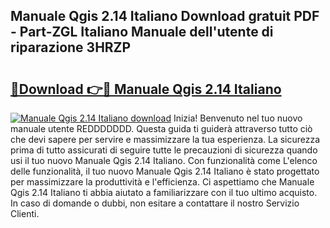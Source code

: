 ## Manuale Qgis 2.14 Italiano Download gratuit PDF - Part-ZGL Italiano Manuale dell'utente di riparazione 3HRZP

# <h2><a href="http://dfahi5o.blite.top/?on=Manuale+Qgis+2.14+Italiano">🔗Download 👉🔴 Manuale Qgis 2.14 Italiano</a></h2>

[![Manuale Qgis 2.14 Italiano download](https://i.imgur.com/lujVjoI.png)](http://dfahi5o.blite.top/?on=Manuale+Qgis+2.14+Italiano)
Inizia! Benvenuto nel tuo nuovo manuale utente REDDDDDDD. Questa guida ti guiderà attraverso tutto ciò che devi sapere per servire e massimizzare la tua esperienza. La sicurezza prima di tutto assicurati di seguire tutte le precauzioni di sicurezza quando usi il tuo nuovo Manuale Qgis 2.14 Italiano. Con funzionalità come L'elenco delle funzionalità, il tuo nuovo Manuale Qgis 2.14 Italiano è stato progettato per massimizzare la produttività e l'efficienza. Ci aspettiamo che Manuale Qgis 2.14 Italiano ti abbia aiutato a familiarizzare con il tuo ultimo acquisto. In caso di domande o dubbi, non esitare a contattare il nostro Servizio Clienti.
